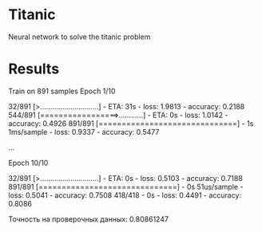 # Titanic
Neural network to solve the titanic problem

# Results
Train on 891 samples
Epoch 1/10

 32/891 [>.............................] - ETA: 31s - loss: 1.9813 - accuracy: 0.2188
544/891 [=================>............] - ETA: 0s - loss: 1.0142 - accuracy: 0.4926 
891/891 [==============================] - 1s 1ms/sample - loss: 0.9337 - accuracy: 0.5477

...

Epoch 10/10

 32/891 [>.............................] - ETA: 0s - loss: 0.5103 - accuracy: 0.7188
891/891 [==============================] - 0s 51us/sample - loss: 0.5041 - accuracy: 0.7508
418/418 - 0s - loss: 0.4491 - accuracy: 0.8086

Точность на проверочных данных: 0.80861247
